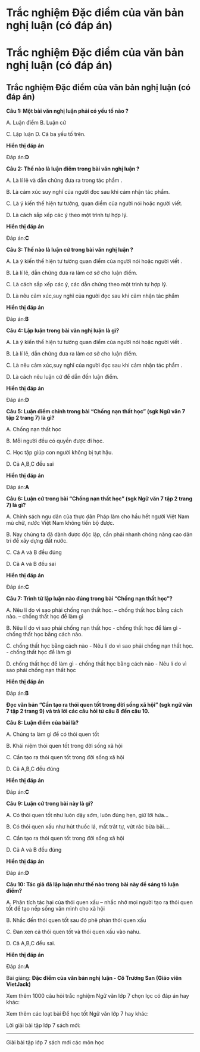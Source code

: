 # Trắc nghiệm Đặc điểm của văn bản nghị luận (có đáp án)

# Trắc nghiệm Đặc điểm của văn bản nghị luận (có đáp án)

## Trắc nghiệm Đặc điểm của văn bản nghị luận (có đáp án)

**Câu 1: Một bài văn nghị luận phải có yếu tố nào ?**

A. Luận điểm B. Luận cứ

C. Lập luận D. Cả ba yếu tố trên.

**Hiển thị đáp án**

Đáp án:**D**

**Câu 2: Thế nào là luận điểm trong bài văn nghị luận ?**

A. Là lí lẽ và dẫn chứng đưa ra trong tác phẩm .

B. Là cảm xúc suy nghĩ của người đọc sau khi cảm nhận tác phẩm.

C. Là ý kiến thể hiện tư tưởng, quan điểm của người nói hoặc người viết.

D. Là cách sắp xếp các ý theo một trình tự hợp lý.

**Hiển thị đáp án**

Đáp án:**C**

**Câu 3: Thế nào là luận cứ trong bài văn nghị luận ?**

A. Là ý kiến thể hiện tư tưởng quan điểm của người nói hoặc người viết .

B. Là lí lẽ, dẫn chứng đưa ra làm cơ sở cho luận điểm.

C. Là cách sắp xếp các ý, các dẫn chứng theo một trình tự hợp lý.

D. Là nêu cảm xúc,suy nghĩ của người đọc sau khi cảm nhận tác phẩm 

**Hiển thị đáp án**

Đáp án:**B**

**Câu 4: Lập luận trong bài văn nghị luận là gì?**

A. Là ý kiến thể hiện tư tưởng quan điểm của người nói hoặc người viết .

B. Là lí lẽ, dẫn chứng đưa ra làm cơ sở cho luận điểm.

C. Là nêu cảm xúc,suy nghĩ của người đọc sau khi cảm nhận tác phẩm .

D. Là cách nêu luận cứ để dẫn đến luận điểm. 

**Hiển thị đáp án**

Đáp án:**D**

**Câu 5: Luận điểm chính trong bài “Chống nạn thất học” (sgk Ngữ văn 7 tập 2 trang 7) là gì?**

A. Chống nạn thất học 

B. Mỗi người đều có quyền được đi học.

C. Học tập giúp con người không bị tụt hậu.

D. Cả A,B,C đều sai 

**Hiển thị đáp án**

Đáp án:**A**

**Câu 6: Luận cứ trong bài “Chống nạn thất học” (sgk Ngữ văn 7 tập 2 trang 7) là gì?**

A. Chính sách ngu dân của thực dân Pháp làm cho hầu hết người Việt Nam mù chữ, nước Việt Nam không tiến bộ được.

B. Nay chúng ta đã dành được độc lập, cần phải nhanh chóng nâng cao dân trí để xây dựng đất nước.

C. Cả A và B đều đúng 

D. Cả A và B đều sai

**Hiển thị đáp án**

Đáp án:**C**

**Câu 7: Trình từ lập luận nào đúng trong bài “Chống nạn thất học”?**

A. Nêu lí do vì sao phải chống nạn thất học. – chống thất học bằng cách nào. – chống thất học để làm gì

B. Nêu lí do vì sao phải chống nạn thất học - chống thất học để làm gì - chống thất học bằng cách nào.

C. chống thất học bằng cách nào - Nêu lí do vì sao phải chống nạn thất học. - chống thất học để làm gì

D. chống thất học để làm gì - chống thất học bằng cách nào - Nêu lí do vì sao phải chống nạn thất học

**Hiển thị đáp án**

Đáp án:**B**

**Đọc văn bản “Cần tạo ra thói quen tốt trong đời sống xã hội” (sgk ngữ văn 7 tập 2 trang 9) và trả lời các câu hỏi từ câu 8 đến câu 10.**

**Câu 8: Luận điểm của bài là?**

A. Chúng ta làm gì để có thói quen tốt

B. Khái niệm thói quen tốt trong đời sống xã hội 

C. Cần tạo ra thói quen tốt trong đời sống xã hội

D. Cả A,B,C đều đúng

**Hiển thị đáp án**

Đáp án:**C**

**Câu 9: Luận cứ trong bài này là gì?**

A. Có thói quen tốt như luôn dậy sớm, luôn đúng hẹn, giữ lời hứa...

B. Có thói quen xấu như hút thuốc lá, mất trât tự, vứt rác bừa bãi....

C. Cần tạo ra thói quen tốt trong đời sống xã hội 

D. Cả A và B đều đúng

**Hiển thị đáp án**

Đáp án:**D**

**Câu 10: Tác giả đã lập luận như thế nào trong bài này để sáng tỏ luận điểm?**

A. Phân tích tác hại của thói quen xấu – nhắc nhở mọi người tạo ra thói quen tốt để tạo nếp sống văn mình cho xã hội 

B. Nhắc đến thói quen tốt sau đó phê phán thói quen xấu 

C. Đan xen cả thói quen tốt và thói quen xấu vào nahu.

D. Cả A,B,C đều sai.

**Hiển thị đáp án**

Đáp án:**A**

Bài giảng: **Đặc điểm của văn bản nghị luận - Cô Trương San (Giáo viên VietJack)**

Xem thêm 1000 câu hỏi trắc nghiệm Ngữ văn lớp 7 chọn lọc có đáp án hay khác:

Xem thêm các loạt bài Để học tốt Ngữ văn lớp 7 hay khác:

Lời giải bài tập lớp 7 sách mới:

* * *

Giải bài tập lớp 7 sách mới các môn học
